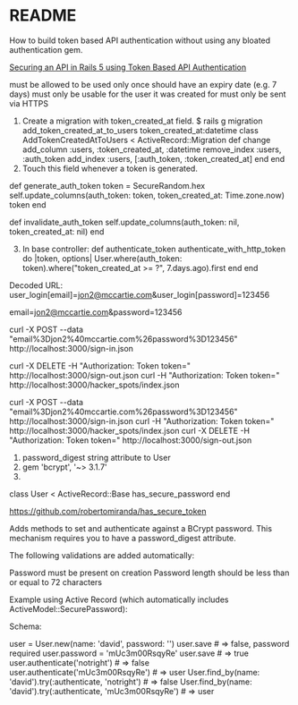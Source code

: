 # README

How to build token based API authentication without using any bloated authentication gem.

[Securing an API in Rails 5 using Token Based API Authentication](https://www.rubyplus.com/episodes/191-Securing-an-API-using-Token-Based-Authentication-in-Rails-5)


must be allowed to be used only once
should have an expiry date (e.g. 7 days)
must only be usable for the user it was created for
must only be sent via HTTPS

1. Create a migration with token_created_at field.
$ rails g migration add_token_created_at_to_users token_created_at:datetime
class AddTokenCreatedAtToUsers < ActiveRecord::Migration
  def change
    add_column :users, :token_created_at, :datetime
    remove_index :users, :auth_token
    add_index :users, [:auth_token, :token_created_at]
  end
end
2. Touch this field whenever a token is generated.

def generate_auth_token
    token = SecureRandom.hex
    self.update_columns(auth_token: token, token_created_at: Time.zone.now)
    token
  end

  def invalidate_auth_token
    self.update_columns(auth_token: nil, token_created_at: nil)
  end
  
3. In base controller:
def authenticate_token
  authenticate_with_http_token do |token, options|
    User.where(auth_token: token).where("token_created_at >= ?", 7.days.ago).first
  end
end

Decoded URL:
user_login[email]=jon2@mccartie.com&user_login[password]=123456

email=jon2@mccartie.com&password=123456

curl -X POST --data "email%3Djon2%40mccartie.com%26password%3D123456" http://localhost:3000/sign-in.json

curl -X DELETE -H "Authorization: Token token=" http://localhost:3000/sign-out.json
curl -H "Authorization: Token token=" http://localhost:3000/hacker_spots/index.json





curl -X POST --data "email%3Djon2%40mccartie.com%26password%3D123456" http://localhost:3000/sign-in.json
curl -H "Authorization: Token token=" http://localhost:3000/hacker_spots/index.json
curl -X DELETE -H "Authorization: Token token=" http://localhost:3000/sign-out.json

1. password_digest string attribute to User
2. gem 'bcrypt', '~> 3.1.7'
3. 

class User < ActiveRecord::Base
  has_secure_password
end


https://github.com/robertomiranda/has_secure_token

Adds methods to set and authenticate against a BCrypt password. This mechanism requires you to have a password_digest attribute.

The following validations are added automatically:

Password must be present on creation
Password length should be less than or equal to 72 characters

Example using Active Record (which automatically includes ActiveModel::SecurePassword):

Schema: 


user = User.new(name: 'david', password: '')
user.save                                                 # => false, password required
user.password = 'mUc3m00RsqyRe'
user.save                                                 # => true
user.authenticate('notright')                             # => false
user.authenticate('mUc3m00RsqyRe')                              # => user
User.find_by(name: 'david').try(:authenticate, 'notright')      # => false
User.find_by(name: 'david').try(:authenticate, 'mUc3m00RsqyRe') # => user


